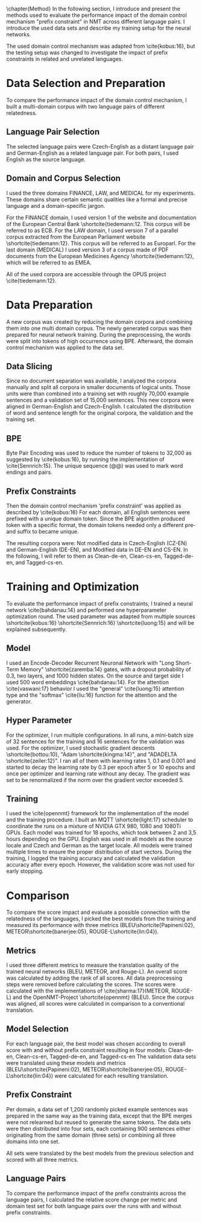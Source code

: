 \chapter{Method}
In the following section, I introduce and present the methods used to evaluate the performance impact of the domain control mechanism "prefix constraint" in NMT across different language pairs.
I introduce the used data sets and describe my training setup for the neural networks.

The used domain control mechanism was adapted from \cite{kobus:16}, but the testing setup was changed to investigate the impact of prefix constraints in related and unrelated languages.

# Data Selection and Preparation
To compare the performance impact of the domain control mechanism, I built a multi-domain corpus with two language pairs of different relatedness.

## Language Pair Selection
The selected language pairs were Czech-English as a distant language pair and German-English as a related language pair.
For both pairs, I used English as the source language.

## Domain and Corpus Selection
I used the three domains FINANCE, LAW, and MEDICAL for my experiments.
These domains share certain semantic qualities like a formal and precise language and a domain-specific jargon.

For the FINANCE domain, I used version 1 of the website and documentation of the European Central Bank \shortcite{tiedemann:12. This corpus will be referred to as ECB.
For the LAW domain, I used version 7 of a parallel corpus extracted from the European Parliament website \shortcite{tiedemann:12}. This corpus will be referred to as Europarl.
For the last domain (MEDICAL) I used version 3 of a corpus made of PDF documents from the European Medicines Agency \shortcite{tiedemann:12}, which will be referred to as EMEA.

All of the used corpora are accessible through the OPUS project \cite{tiedemann:12}.

# Data Preparation
A new corpus was created by reducing the domain corpora and combining them into one multi domain corpus.
The newly generated corpus was then prepared for neural network training. During the preprocessing, the words were split into tokens of high occurrence using BPE. Afterward, the domain control mechanism was applied to the data set.

## Data Slicing
Since no document separation was available, I analyzed the corpora manually and split all corpora in smaller documents of logical units.
Those units were than combined into a training set with roughly 70,000 example sentences and a validation set of 15,000 sentences.
This new corpora were aligned in German-English and Czech-English.
I calculated the distribution of word and sentence length for the original corpora, the validation and the training set.

## BPE
Byte Pair Encoding was used to reduce the number of tokens to 32,000 as suggested by \cite{kobus:16}, by running the implementation of \cite{Sennrich:15}.
The unique sequence (@@) was used to mark word endings and pairs.

## Prefix Constraints
Then the domain control mechanism 'prefix constraint' was applied as described by \cite{kobus:16}
For each domain, all English sentences were prefixed with a unique domain token.
Since the BPE algorithm produced token with a specific format, the domain tokens needed only a different pre- and suffix to became unique.

The resulting corpora were: Not modified data in Czech-English (CZ-EN) and German-English (DE-EN), and Modified data in DE-EN and CS-EN.
In the following, I will refer to them as Clean-de-en, Clean-cs-en, Tagged-de-en, and Tagged-cs-en.

# Training and Optimization
To evaluate the performance impact of prefix constraints, I trained a neural network \cite{bahdanau:14} and performed one hyperparameter optimization round. The used parameter was adapted from multiple sources \shortcite{kobus:16} \shortcite{Sennrich:16} \shortcite{luong:15} and will be explained subsequently.

## Model
I used an Encode-Decoder Recurrent Neuronal Network with "Long Short-Term Memory" \shortcite{zaremba:14} gates, with a dropout probability of 0.3, two layers, and 1000 hidden states.
On the source and target side I used 500 word embeddings \cite{bahdanau:14}.
For the attention \cite{vaswani:17} behavior I used the "general" \cite{luong:15} attention type and the "softmax" \cite{liu:16} function for the attention and the generator.

## Hyper Parameter
For the optimizer, I run multiple configurations.
In all runs, a mini-batch size of 32 sentences for the training and 16 sentences for the validation was used.
For the optimizer, I used stochastic gradient descents \shortcite{bottou:10}, "Adam \shortcite{kingma:14}", and "ADADELTA \shortcite{zeiler:12}".
I ran all of them with learning rates 1, 0.1 and 0.001 and started to decay the learning rate by 0.3 per epoch after 5 or 10 epochs and once per optimizer and learning rate without any decay.
The gradient was set to be renormalized if the norm over the gradient vector exceeded 5.

## Training
I used the \cite{opennmt} framework for the implementation of the model and the training procedure.
I built an MQTT \shortcite{light:17} scheduler to coordinate the runs on a mixture of NVIDIA GTX 980, 1080 and 1080Ti GPUs.
Each model was trained for 18 epochs, which took between 2 and 3,5 hours depending on the GPU.
English was used in all models as the source locale and Czech and German as the target locale.
All models were trained multiple times to ensure the proper distribution of start vectors.
During the training, I logged the training accuracy and calculated the validation accuracy after every epoch.
However, the validation score was not used for early stopping.

# Comparison
To compare the score impact and evaluate a possible connection with the relatedness of the languages, I picked the best models from the training and measured its performance with three metrics (BLEU\shortcite{Papineni:02}, METEOR\shortcite{banerjee:05}, ROUGE-L\shortcite{lin:04}).

## Metrics
I used three different metrics to measure the translation quality of the trained neural networks (BLEU, METEOR, and Rouge-L).
An overall score was calculated by adding the rank of all scores.
All data preprocessing steps were removed before calculating the scores.
The scores were calculated with the implementations of \cite{sharma:17}(METEOR, ROUGE-L) and the OpenNMT-Project \shortcite{opennmt} (BLEU).
Since the corpus was aligned, all scores were calculated in comparison to a conventional translation.

## Model Selection
For each language pair, the best model was chosen according to overall score with and without prefix constraint resulting in four models: Clean-de-en, Clean-cs-en, Tagged-de-en, and Tagged-cs-en
The validation data sets were translated using these models and metrics (BLEU\shortcite{Papineni:02}, METEOR\shortcite{banerjee:05}, ROUGE-L\shortcite{lin:04}) were calculated for each resulting translation.

## Prefix Constraint
Per domain, a data set of 1,200 randomly picked example sentences was prepared in the same way as the training data, except that the BPE merges were not relearned but reused to generate the same tokens.
The data sets were then distributed into four sets, each containing 900 sentences either originating from the same domain (three sets) or combining all three domains into one set.

All sets were translated by the best models from the previous selection and scored with all three metrics.

## Language Pairs
To compare the performance impact of the prefix constraints across the language pairs, I calculated the relative score change per metric and domain test set for both language pairs over the runs with and without prefix constraints.
